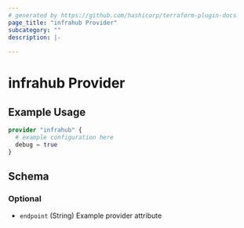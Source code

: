 ```yaml
---
# generated by https://github.com/hashicorp/terraform-plugin-docs
page_title: "infrahub Provider"
subcategory: ""
description: |-
  
---
```


# infrahub Provider



## Example Usage

```terraform
provider "infrahub" {
  # example configuration here
  debug = true
}
```

<!-- schema generated by tfplugindocs -->
## Schema

### Optional

- `endpoint` (String) Example provider attribute
